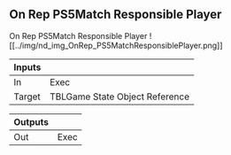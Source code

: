 ## On Rep PS5Match Responsible Player
On Rep PS5Match Responsible Player
![[../img/nd_img_OnRep_PS5MatchResponsiblePlayer.png]]

|Inputs||
|--|--|
| In | Exec |
| Target | TBLGame State Object Reference |

|Outputs||
|--|--|
| Out | Exec |

